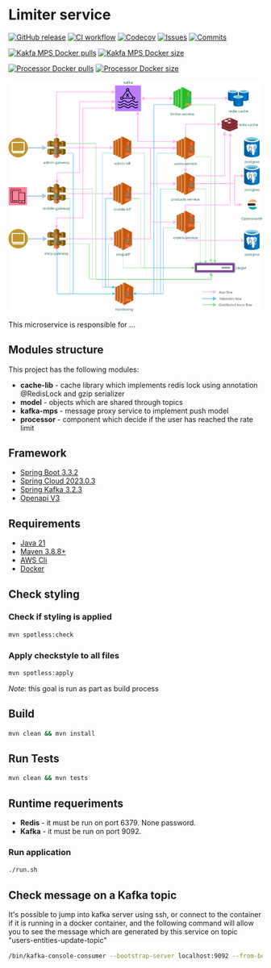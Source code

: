 
# Limiter service

[![GitHub release](https://img.shields.io/github/release/sjexpos/ecomm-limiter-service.svg?style=plastic)](https://github.com/sjexpos/ecomm-limiter-service/releases/latest)
[![CI workflow](https://img.shields.io/github/actions/workflow/status/sjexpos/ecomm-limiter-service/ci.yaml?branch=main&label=ci&logo=github&style=plastic)](https://github.com/sjexpos/ecomm-limiter-service/actions?workflow=CI)
[![Codecov](https://img.shields.io/codecov/c/github/sjexpos/ecomm-limiter-service?logo=codecov&style=plastic)](https://codecov.io/gh/sjexpos/ecomm-limiter-service)
[![Issues](https://img.shields.io/github/issues-search/sjexpos/ecomm-limiter-service?query=is%3Aopen&label=issues&style=plastic)](https://github.com/sjexpos/ecomm-limiter-service/issues)
[![Commits](https://img.shields.io/github/last-commit/sjexpos/ecomm-limiter-service?logo=github&style=plastic)](https://github.com/sjexpos/ecomm-limiter-service/commits)


[![Kakfa MPS Docker pulls](https://img.shields.io/docker/pulls/sjexposecomm/limiter-kafka-mps?logo=docker&style=plastic&label=Kakfa%20MPS%20pulls)](https://hub.docker.com/r/sjexposecomm/limiter-kafka-mps)
[![Kakfa MPS Docker size](https://img.shields.io/docker/image-size/sjexposecomm/limiter-kafka-mps?logo=docker&style=plastic&label=Kakfa%20MPS%20%20size)](https://hub.docker.com/r/sjexposecomm/limiter-kafka-mps/tags)


[![Processor Docker pulls](https://img.shields.io/docker/pulls/sjexposecomm/limiter-processor?logo=docker&style=plastic&label=Processor%20pulls)](https://hub.docker.com/r/sjexposecomm/limiter-processor)
[![Processor Docker size](https://img.shields.io/docker/image-size/sjexposecomm/limiter-processor?logo=docker&style=plastic&label=Processor%20pulls)](https://hub.docker.com/r/sjexposecomm/limiter-processor/tags)

![](docs/images/arch-limiter.png)

This microservice is responsible for ...


## Modules structure

This project has the following modules:

* **cache-lib** - cache library which implements redis lock using annotation @RedisLock and gzip serializer
* **model** - objects which are shared through topics
* **kafka-mps** - message proxy service to implement push model
* **processor** - component which decide if the user has reached the rate limit

## Framework

* [Spring Boot 3.3.2](https://spring.io/projects/spring-boot/)
* [Spring Cloud 2023.0.3](https://spring.io/projects/spring-cloud)
* [Spring Kafka 3.2.3](https://spring.io/projects/spring-kafka)
* [Openapi V3](https://swagger.io/specification/)

## Requirements

* [Java 21](https://openjdk.org/install/)
* [Maven 3.8.8+](https://maven.apache.org/download.cgi)
* [AWS Cli](https://aws.amazon.com/es/cli/)
* [Docker](https://www.docker.com/)

## Check styling

### Check if styling is applied

```bash
mvn spotless:check 
```

### Apply checkstyle to all files

```bash
mvn spotless:apply 
```

*Note*: this goal is run as part as build process

## Build

```bash
mvn clean && mvn install
```

## Run Tests
```bash
mvn clean && mvn tests
```

## Runtime requeriments

* **Redis** - it must be run on port 6379. None password.
* **Kafka** - it must be run on port 9092.

### Run application
```bash
./run.sh
```

## Check message on a Kafka topic

It's possible to jump into kafka server using ssh, or connect to the container if it is running in a docker container,
and the following command will allow you to see the message which are generated by this service on topic "users-entities-update-topic"

```bash
/bin/kafka-console-consumer --bootstrap-server localhost:9092 --from-beginning --topic users-entities-update-topic
```

